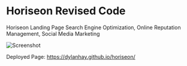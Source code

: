 # Horiseon Revised Code

Horiseon Landing Page
Search Engine Optimization, Online Reputation Management, Social Media Marketing

![Screenshot](/Users/Dylan1/documents/utorbc/Challenges/urban-octo-telegram-main/01-html-css-git-homework-demo.png "Mock Up")

Deployed Page: https://dylanhay.github.io/horiseon/